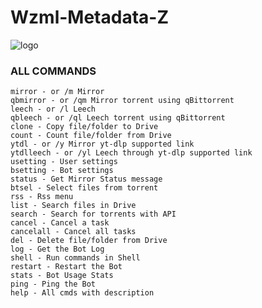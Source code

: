# Wzml-Metadata-Z

<img src="https://graph.org/file/9476659f5ddae89b5ae9e.jpg" alt="logo" target="/blank">

### ALL COMMANDS

```
mirror - or /m Mirror
qbmirror - or /qm Mirror torrent using qBittorrent
leech - or /l Leech
qbleech - or /ql Leech torrent using qBittorrent
clone - Copy file/folder to Drive
count - Count file/folder from Drive
ytdl - or /y Mirror yt-dlp supported link
ytdlleech - or /yl Leech through yt-dlp supported link
usetting - User settings
bsetting - Bot settings
status - Get Mirror Status message
btsel - Select files from torrent
rss - Rss menu
list - Search files in Drive
search - Search for torrents with API
cancel - Cancel a task
cancelall - Cancel all tasks
del - Delete file/folder from Drive
log - Get the Bot Log
shell - Run commands in Shell
restart - Restart the Bot
stats - Bot Usage Stats
ping - Ping the Bot
help - All cmds with description
```
